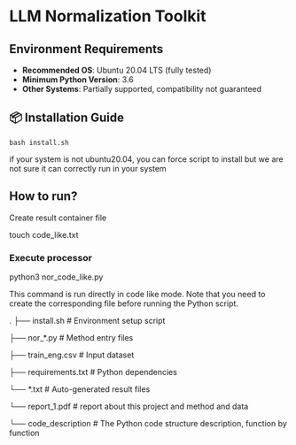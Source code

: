 
# LLM Normalization Toolkit

## Environment Requirements
- **Recommended OS**: Ubuntu 20.04 LTS (fully tested)
- **Minimum Python Version**: 3.6
- **Other Systems**: Partially supported, compatibility not guaranteed

## 📦 Installation Guide
    bash install.sh
if your system is not ubuntu20.04, you can force script to install but we are not sure it can correctly run in your system

## How to run?

Create result container file

touch code_like.txt

### Execute processor

python3 nor_code_like.py


This command is run directly in code like mode. Note that you need to create the corresponding file before running the Python script.

.
├── install.sh             # Environment setup script

├── nor_*.py               # Method entry files

├── train_eng.csv          # Input dataset

├── requirements.txt       # Python dependencies

└── *.txt                  # Auto-generated result files

└── report_1.pdf           # report about this project and method and data

└── code_description       # The Python code structure description, function by function
